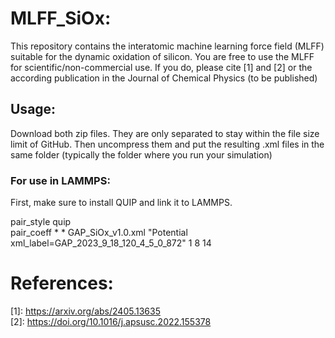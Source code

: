 # MLFF_SiOx:
This repository contains the interatomic machine learning force field (MLFF) suitable for the dynamic oxidation of silicon. You are free to use the MLFF for scientific/non-commercial use. If you do, please cite [1] and [2] or the according publication in the Journal of Chemical Physics (to be published)

## Usage:
Download both zip files. They are only separated to stay within the file size limit of GitHub.
Then uncompress them and put the resulting .xml files in the same folder (typically the folder where you run your simulation)

### For use in LAMMPS:
First, make sure to install QUIP and link it to LAMMPS.


pair_style	quip <br>
pair_coeff	* * GAP_SiOx_v1.0.xml "Potential xml_label=GAP_2023_9_18_120_4_5_0_872" 1 8 14


# References:
\[1\]: https://arxiv.org/abs/2405.13635 <br>
\[2\]: https://doi.org/10.1016/j.apsusc.2022.155378
